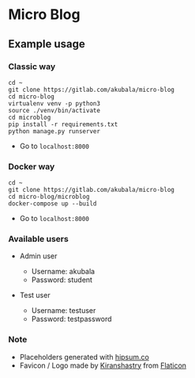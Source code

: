 # Micro Blog

## Example usage

### Classic way

```
cd ~
git clone https://gitlab.com/akubala/micro-blog
cd micro-blog
virtualenv venv -p python3
source ./venv/bin/activate
cd microblog
pip install -r requirements.txt
python manage.py runserver
```

- Go to `localhost:8000`

### Docker way

```
cd ~
git clone https://gitlab.com/akubala/micro-blog
cd micro-blog/microblog
docker-compose up --build
```

- Go to `localhost:8000`

### Available users

* Admin user
  - Username: akubala
  - Password: student

* Test user
  - Username: testuser
  - Password: testpassword

### Note

* Placeholders generated with [hipsum.co](https://hipsum.co/)
* Favicon / Logo made by [Kiranshastry](https://www.flaticon.com/authors/kiranshastry) from [Flaticon](https://www.flaticon.com/)
